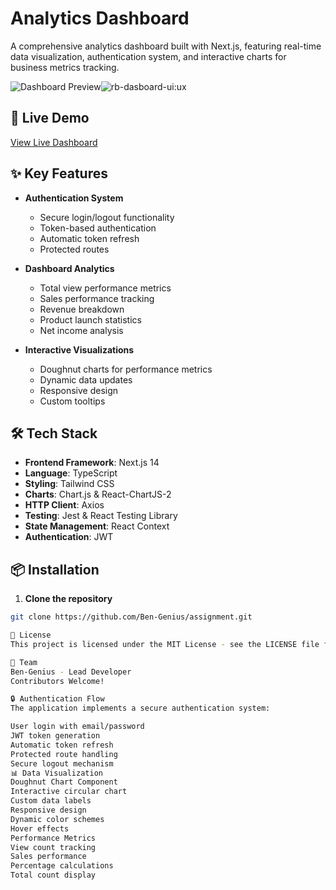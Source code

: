 # Analytics Dashboard

A comprehensive analytics dashboard built with Next.js, featuring real-time data visualization, authentication system, and interactive charts for business metrics tracking.

![Dashboard Preview]()![rb-dasboard-ui:ux](https://github.com/user-attachments/assets/fb602a3a-caf5-46c5-a0c5-39bd90ab324e)


## 🚀 Live Demo
[View Live Dashboard](https://assignment-jet-three.vercel.app/)

## ✨ Key Features

- **Authentication System**
  - Secure login/logout functionality
  - Token-based authentication
  - Automatic token refresh
  - Protected routes

- **Dashboard Analytics**
  - Total view performance metrics
  - Sales performance tracking
  - Revenue breakdown
  - Product launch statistics
  - Net income analysis

- **Interactive Visualizations**
  - Doughnut charts for performance metrics
  - Dynamic data updates
  - Responsive design
  - Custom tooltips

## 🛠 Tech Stack

- **Frontend Framework**: Next.js 14
- **Language**: TypeScript
- **Styling**: Tailwind CSS
- **Charts**: Chart.js & React-ChartJS-2
- **HTTP Client**: Axios
- **Testing**: Jest & React Testing Library
- **State Management**: React Context
- **Authentication**: JWT

## 📦 Installation

1. **Clone the repository**
```bash
git clone https://github.com/Ben-Genius/assignment.git

📄 License
This project is licensed under the MIT License - see the LICENSE file for details

👥 Team
Ben-Genius - Lead Developer
Contributors Welcome!

🔒 Authentication Flow
The application implements a secure authentication system:

User login with email/password
JWT token generation
Automatic token refresh
Protected route handling
Secure logout mechanism
📊 Data Visualization
Doughnut Chart Component
Interactive circular chart
Custom data labels
Responsive design
Dynamic color schemes
Hover effects
Performance Metrics
View count tracking
Sales performance
Percentage calculations
Total count display
